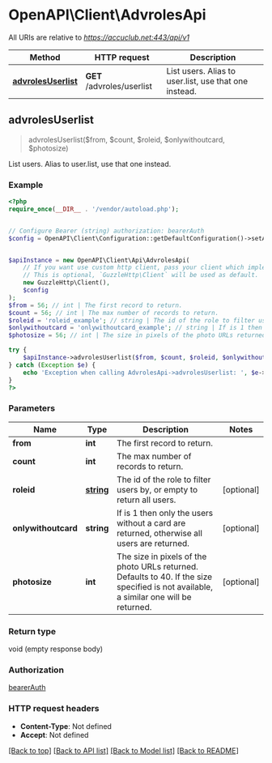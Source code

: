 # OpenAPI\Client\AdvrolesApi

All URIs are relative to *https://accuclub.net:443/api/v1*

Method | HTTP request | Description
------------- | ------------- | -------------
[**advrolesUserlist**](AdvrolesApi.md#advrolesUserlist) | **GET** /advroles/userlist | List users. Alias to user.list, use that one instead.



## advrolesUserlist

> advrolesUserlist($from, $count, $roleid, $onlywithoutcard, $photosize)

List users. Alias to user.list, use that one instead.

### Example

```php
<?php
require_once(__DIR__ . '/vendor/autoload.php');


// Configure Bearer (string) authorization: bearerAuth
$config = OpenAPI\Client\Configuration::getDefaultConfiguration()->setAccessToken('YOUR_ACCESS_TOKEN');


$apiInstance = new OpenAPI\Client\Api\AdvrolesApi(
    // If you want use custom http client, pass your client which implements `GuzzleHttp\ClientInterface`.
    // This is optional, `GuzzleHttp\Client` will be used as default.
    new GuzzleHttp\Client(),
    $config
);
$from = 56; // int | The first record to return.
$count = 56; // int | The max number of records to return.
$roleid = 'roleid_example'; // string | The id of the role to filter users by, or empty to return all users.
$onlywithoutcard = 'onlywithoutcard_example'; // string | If is 1 then only the users without a card are returned, otherwise all users are returned.
$photosize = 56; // int | The size in pixels of the photo URLs returned. Defaults to 40. If the size specified is not available, a similar one will be returned.

try {
    $apiInstance->advrolesUserlist($from, $count, $roleid, $onlywithoutcard, $photosize);
} catch (Exception $e) {
    echo 'Exception when calling AdvrolesApi->advrolesUserlist: ', $e->getMessage(), PHP_EOL;
}
?>
```

### Parameters


Name | Type | Description  | Notes
------------- | ------------- | ------------- | -------------
 **from** | **int**| The first record to return. |
 **count** | **int**| The max number of records to return. |
 **roleid** | [**string**](../Model/.md)| The id of the role to filter users by, or empty to return all users. | [optional]
 **onlywithoutcard** | **string**| If is 1 then only the users without a card are returned, otherwise all users are returned. | [optional]
 **photosize** | **int**| The size in pixels of the photo URLs returned. Defaults to 40. If the size specified is not available, a similar one will be returned. | [optional]

### Return type

void (empty response body)

### Authorization

[bearerAuth](../../README.md#bearerAuth)

### HTTP request headers

- **Content-Type**: Not defined
- **Accept**: Not defined

[[Back to top]](#) [[Back to API list]](../../README.md#documentation-for-api-endpoints)
[[Back to Model list]](../../README.md#documentation-for-models)
[[Back to README]](../../README.md)

